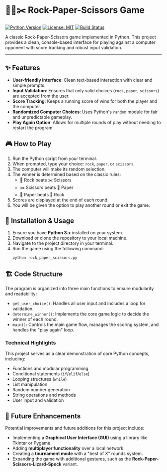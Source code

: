 # 🗿📄✂️ Rock-Paper-Scissors Game

[![Python Version](https://img.shields.io/badge/Python-3.x-blue.svg)](https://www.python.org/)
[![License: MIT](https://img.shields.io/badge/License-MIT-yellow.svg)](https://opensource.org/licenses/MIT)
[![Build Status](https://img.shields.io/badge/build-passing-brightgreen)](https://github.com/)

A classic Rock-Paper-Scissors game implemented in Python. This project provides a clean, console-based interface for playing against a computer opponent with score tracking and robust input validation.

---

## ✨ Features

-   **User-friendly Interface**: Clean text-based interaction with clear and simple prompts.
-   **Input Validation**: Ensures that only valid choices (`rock`, `paper`, `scissors`) are accepted from the user.
-   **Score Tracking**: Keeps a running score of wins for both the player and the computer.
-   **Randomized Computer Choices**: Uses Python's `random` module for fair and unpredictable gameplay.
-   **Play Again Option**: Allows for multiple rounds of play without needing to restart the program.

## 🎮 How to Play

1.  Run the Python script from your terminal.
2.  When prompted, type your choice: `rock`, `paper`, or `scissors`.
3.  The computer will make its random selection.
4.  The winner is determined based on the classic rules:
    -   🗿 Rock beats ✂️ Scissors
    -   ✂️ Scissors beats 📄 Paper
    -   📄 Paper beats 🗿 Rock
5.  Scores are displayed at the end of each round.
6.  You will be given the option to play another round or exit the game.

## 🚀 Installation & Usage

1.  Ensure you have **Python 3.x** installed on your system.
2.  Download or clone the repository to your local machine.
3.  Navigate to the project directory in your terminal.
4.  Run the game using the following command:
    ```bash
    python rock_paper_scissors.py
    ```

## 🏗️ Code Structure

The program is organized into three main functions to ensure modularity and readability:

-   `get_user_choice()`: Handles all user input and includes a loop for validation.
-   `determine_winner()`: Implements the core game logic to decide the winner of each round.
-   `main()`: Controls the main game flow, manages the scoring system, and handles the "play again" loop.

### Technical Highlights

This project serves as a clear demonstration of core Python concepts, including:

-   Functions and modular programming
-   Conditional statements (`if`/`elif`/`else`)
-   Looping structures (`while`)
-   List manipulation
-   Random number generation
-   String operations and methods
-   User input and validation

## 🔧 Future Enhancements

Potential improvements and future additions for this project include:

-   Implementing a **Graphical User Interface (GUI)** using a library like Tkinter or Pygame.
-   Adding **multiplayer functionality** over a local network.
-   Creating a **tournament mode** with a "best of X" rounds system.
-   Expanding the game with additional gestures, such as the **Rock-Paper-Scissors-Lizard-Spock** variant.
